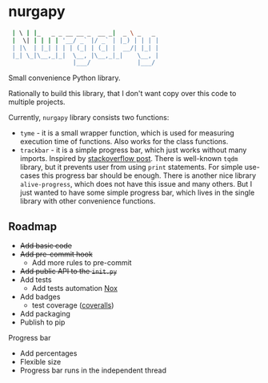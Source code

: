 # nurgapy

```bash  _   _                       ____
 | \ | |_   _ _ __ __ _  __ _|  _ \ _   _
 |  \| | | | | '__/ _` |/ _` | |_) | | | |
 | |\  | |_| | | | (_| | (_| |  __/| |_| |
 |_| \_|\__,_|_|  \__, |\__,_|_|    \__, |
                  |___/             |___/
```

Small convenience Python library.

Rationally to build this library, that I don't want copy over this code to multiple projects.

Currently, `nurgapy` library consists two functions:
- `tyme` - it is a small wrapper function, which is used for measuring execution time of functions. Also works for the class functions.
- `trackbar` - it is a simple progress bar, which just works without many imports. Inspired by [stackoverflow post](https://stackoverflow.com/a/34482761/15059130). There is well-known `tqdm` library, but it prevents user from using `print` statements. For simple use-cases this progress bar should be enough. There is another nice library `alive-progress`, which does not have this issue and many others. But I just wanted to have some simple progress bar, which lives in the single library with other convenience functions.

## Roadmap
- ~~Add basic code~~
- ~~Add pre-commit hook~~
    - Add more rules to pre-commit
- ~~Add public API to the `init.py`~~
- Add tests
    - Add tests automation [Nox](https://nox.thea.codes/en/stable/)
- Add badges
    - test coverage ([coveralls](https://coveralls.io/))
- Add packaging
- Publish to pip

Progress bar
- Add percentages
- Flexible size
- Progress bar runs in the independent thread
